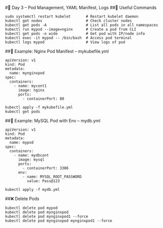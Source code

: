 #📅 Day 3 – Pod Management, YAML Manifest, Logs
##🔧 Useful Commands
```
sudo systemctl restart kubelet       # Restart kubelet daemon
kubectl get nodes                    # Check cluster nodes
kubectl get pods -A                  # List all pods in all namespaces
kubectl run mypod --image=nginx      # Create a pod from CLI
kubectl get pods -o wide             # Get pod with IP/node info
kubectl exec -it mypod -- /bin/bash  # Access pod terminal
kubectl logs mypod                   # View logs of pod
```

##📄 Example: Nginx Pod Manifest – mykubefile.yml
```
apiVersion: v1
kind: Pod
metadata:
  name: mynginxpod
spec:
  containers:
    - name: mycont1
      image: nginx
      ports:
        - containerPort: 80
```
```
kubectl apply -f mykubefile.yml
kubectl get pods
```

##📄 Example: MySQL Pod with Env – mydb.yml
```
apiVersion: v1
kind: Pod
metadata:
  name: mypod
spec:
  containers:
    - name: mydbcont
      image: mysql
      ports:
        - containerPort: 3306
      env:
        - name: MYSQL_ROOT_PASSWORD
          value: Pass@123
```
```
kubectl apply -f mydb.yml
```
##❌ Delete Pods
```
kubectl delete pod mypod
kubectl delete pod mynginxpod
kubectl delete pod mynginxpod1 --force
kubectl delete pod mynginxpod mynginxpod1 --force
```
